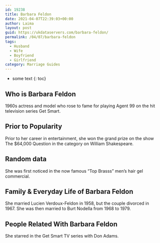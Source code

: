 ```yaml
---
id: 19238
title: Barbara Feldon
date: 2021-04-07T22:39:03+00:00
author: Laima
layout: post
guid: https://ukdataservers.com/barbara-feldon/
permalink: /04/07/barbara-feldon
tags:
  - Husband
  - Wife
  - Boyfriend
  - Girlfriend
category: Marriage Guides
---
```


* some text
{: toc}


## Who is Barbara Feldon
                  
                  
                  
1960s actress and model who rose to fame for playing Agent 99 on the hit television series Get Smart.
                  
              
            
              
            
                
                
                
## Prior to Popularity
                  
                  
                  
Prior to her career in entertainment, she won the grand prize on the show The $64,000 Question in the category on William Shakespeare.
                  
              
            
              
            
                
                
                
## Random data
                  
                  
                  
She was first noticed in the now famous &#8220;Top Brasss&#8221; men&#8217;s hair gel commercial.
                  
              
            
              
            
                
                
                
## Family & Everyday Life of Barbara Feldon
                  
                  
                  
She married Lucien Verdoux-Feldon in 1958, but the couple divorced in 1967. She was then married to Burt Nodella from 1968 to 1979.
                  
              
            
              
            
                
                
                
## People Related With Barbara Feldon
                  
                  
                  
She starred in the Get Smart TV series with Don Adams.
                  
              
            
              
            
                
              
            
              
              
            
            
              
            
          
          
          